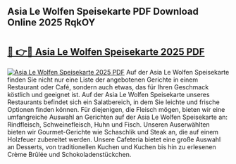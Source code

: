 ## Asia Le Wolfen Speisekarte PDF Download Online 2025 RqkOY

# <h2><a href="http://gc7uq9.nevu.top/?p=Asia+Le+Wolfen+Speisekarte">🔗 👉🔴 Asia Le Wolfen Speisekarte 2025 PDF</a></h2>

[![Asia Le Wolfen Speisekarte 2025 PDF](https://i.imgur.com/dBaPXMq.png)](http://gc7uq9.nevu.top/?p=Asia+Le+Wolfen+Speisekarte)
Auf der Asia Le Wolfen Speisekarte finden Sie nicht nur eine Liste der angebotenen Gerichte in einem Restaurant oder Café, sondern auch etwas, das für Ihren Geschmack köstlich und geeignet ist. Auf der Asia Le Wolfen Speisekarte unseres Restaurants befindet sich ein Salatbereich, in dem Sie leichte und frische Optionen finden können. Für diejenigen, die Fleisch mögen, bieten wir eine umfangreiche Auswahl an Gerichten auf der Asia Le Wolfen Speisekarte an: Rindfleisch, Schweinefleisch, Huhn und Fisch. Unseren Auserwählten bieten wir Gourmet-Gerichte wie Schaschlik und Steak an, die auf einem Holzfeuer zubereitet werden. Unsere Cafeteria bietet eine große Auswahl an Desserts, von traditionellen Kuchen und Kuchen bis hin zu erlesenen Crème Brûlée und Schokoladenstückchen.
